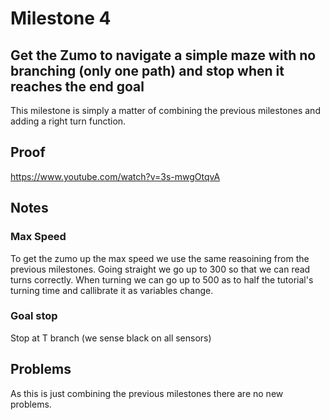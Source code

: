 # Milestone 4
## Get the Zumo to navigate a simple maze with no branching (only one path) and stop when it reaches the end goal
This milestone is simply a matter of combining the previous milestones and adding a right turn function.

## Proof
https://www.youtube.com/watch?v=3s-mwgOtqvA

## Notes
### Max Speed
To get the zumo up the max speed we use the same reasoining from the previous milestones. 
Going straight we go up to 300 so that we can read turns correctly. 
When turning we can go up to 500 as to half the tutorial's turning time and callibrate it as variables change.
### Goal stop
Stop at T branch (we sense black on all sensors)

## Problems
As this is just combining the previous milestones there are no new problems.
